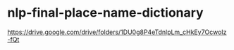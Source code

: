 # nlp-final-place-name-dictionary

https://drive.google.com/drive/folders/1DU0g8P4eTdnlpLm_cHkEy7OcwoIz-fQt